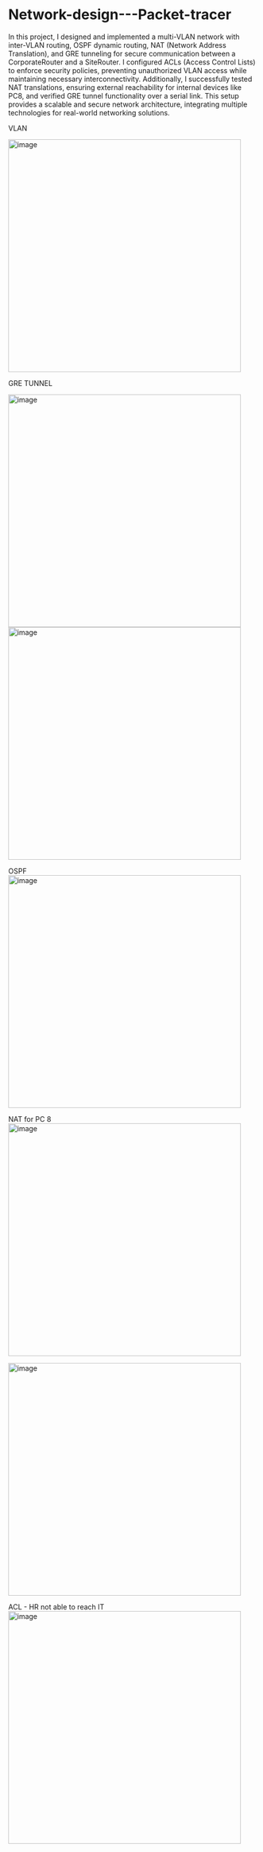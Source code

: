# Network-design---Packet-tracer

In this project, I designed and implemented a multi-VLAN network with inter-VLAN routing, OSPF dynamic routing, NAT (Network Address Translation), and GRE tunneling for secure communication between a CorporateRouter and a SiteRouter. I configured ACLs (Access Control Lists) to enforce security policies, preventing unauthorized VLAN access while maintaining necessary interconnectivity. Additionally, I
successfully tested NAT translations, ensuring external reachability for internal devices like PC8, and verified GRE tunnel functionality over a serial link. This setup provides a scalable and secure network architecture, integrating multiple technologies for real-world networking solutions.


VLAN

<img width="468" alt="image" src="https://github.com/user-attachments/assets/9ad01b2b-c02f-4728-b9e9-afed5f72cbc7" />

GRE TUNNEL

<img width="468" alt="image" src="https://github.com/user-attachments/assets/5c194d95-311d-4969-8f65-45b02166615c" />

<img width="468" alt="image" src="https://github.com/user-attachments/assets/de3d0950-3e8c-45ac-ae79-929cfad421a7" />

OSPF 
<img width="468" alt="image" src="https://github.com/user-attachments/assets/000a61c8-37cf-48ce-8182-4c3b9bba22d5" />


NAT for PC 8
<img width="468" alt="image" src="https://github.com/user-attachments/assets/80d92da4-5b7c-4a1d-a3f0-38bd29abe9f5" />

<img width="468" alt="image" src="https://github.com/user-attachments/assets/6a74ced6-3c69-4ef9-a4c8-b874436fdd57" />


ACL - HR not able to reach IT
<img width="468" alt="image" src="https://github.com/user-attachments/assets/3873b0aa-a36d-4fe4-bb55-4306cd0e86bd" />


